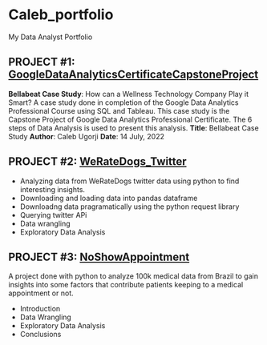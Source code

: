 # Caleb_portfolio
My Data Analyst Portfolio

## PROJECT #1: [GoogleDataAnalyticsCertificateCapstoneProject](https://github.com/DataStance1/GoogleCertCapstoneProject)
**Bellabeat Case Study**: How can a Wellness Technology Company Play it Smart? A case study done in completion of the Google Data Analytics Professional Course using SQL and Tableau.
This case study is the Capstone Project of Google Data Analytics Professional Certificate. The 6 steps of Data Analysis is used to present this analysis.
**Title**: Bellabeat Case Study
**Author**: Caleb Ugorji
**Date**: 14 July, 2022

## PROJECT #2:  [WeRateDogs_Twitter](https://github.com/DataStance1/WeRateDogs_Twitter)
* Analyzing data from WeRateDogs twitter data using python to find interesting insights.
* Downloading and loading data into pandas dataframe
* Downloadng data pragramatically using the python request library
* Querying twitter APi
* Data wrangling
* Exploratory Data Analysis

## PROJECT #3: [NoShowAppointment](https://github.com/DataStance1/NoShowAppointment)
A project done with python to analyze 100k medical data from Brazil to gain insights into some factors that contribute patients keeping to a medical appointment or not.
* Introduction
* Data Wrangling
* Exploratory Data Analysis
* Conclusions
